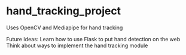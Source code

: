 # hand_tracking_project
Uses OpenCV and Mediapipe for hand tracking

Future Ideas: Learn how to use Flask to put hand detection on the web
Think about ways to implement the hand tracking module